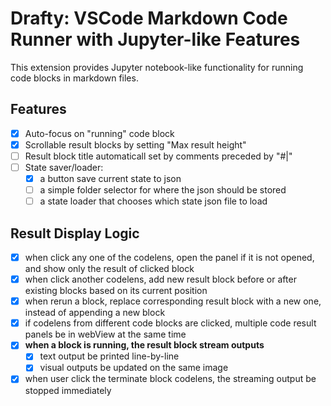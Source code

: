 # Drafty: VSCode Markdown Code Runner with Jupyter-like Features

This extension provides Jupyter notebook-like functionality for running code blocks in markdown files.

## Features

- [x] Auto-focus on "running" code block 
- [x] Scrollable result blocks by setting "Max result height"
- [ ] Result block title automaticall set by comments preceded by "#|"
- [ ] State saver/loader:
  - [x] a button save current state to json
  - [ ] a simple folder selector for where the json should be stored
  - [ ] a state loader that chooses which state json file to load

## Result Display Logic
- [x] when click any one of the codelens, open the panel if it is not opened, and show only the result of clicked block
- [x] when click another codelens, add new result block before or after existing blocks based on its current position
- [x] when rerun a block, replace corresponding result block with a new one, instead of appending a new block
- [x] if codelens from different code blocks are clicked, multiple code result panels  be in webView at the same time
- [x] **when a block is running, the result block  stream outputs**
  - [x] text output  be printed line-by-line
  - [x] visual outputs  be updated on the same image
- [x] when user click the terminate block codelens, the streaming output  be stopped immediately
